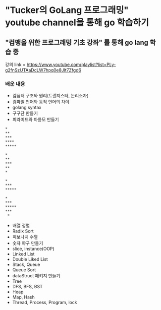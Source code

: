 # "Tucker의 GoLang 프로그래밍" youtube channel을 통해 go 학습하기

## "컴맹을 위한 프로그래밍 기초 강좌" 를 통해 go lang 학습 중 

강의 link = https://www.youtube.com/playlist?list=PLy-g2fnSzUTAaDcLW7hpq0e8Jlt7Zfgd6

### 배운 내용 
- 컴픂터 구조와 원리(트랜지스터, 논리소자)
- 컴파일 언어와 동적 언어의 차이
- golang syntax 
- 구구단 만들기 
- 피라미드와 마름모 만들기 
  
`*`  
`**`  
`***`  
`****`  
`*****`  
  
`*`  
`**`  
`***`  
`**`  
`*`  
  
  `*`  
 `***`  
`*****`  
  
  `*`  
 `***`  
`*****`  
 `***`  
 ` *`  
  
- 배열 정렬
- Radix Sort
- 피보나치 수열 
- 숫자 야구 만들기
- slice, instance(OOP)
- Linked List
- Double Liked List
- Stack, Queue
- Queue Sort
- dataStruct 패키지 만들기
- Tree
- DFS, BFS, BST
- Heap
- Map, Hash
- Thread, Process, Program, lock
